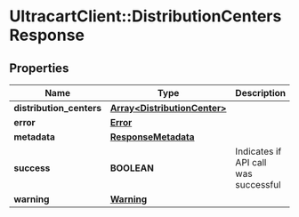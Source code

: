 # UltracartClient::DistributionCentersResponse

## Properties
Name | Type | Description | Notes
------------ | ------------- | ------------- | -------------
**distribution_centers** | [**Array&lt;DistributionCenter&gt;**](DistributionCenter.md) |  | [optional] 
**error** | [**Error**](Error.md) |  | [optional] 
**metadata** | [**ResponseMetadata**](ResponseMetadata.md) |  | [optional] 
**success** | **BOOLEAN** | Indicates if API call was successful | [optional] 
**warning** | [**Warning**](Warning.md) |  | [optional] 


